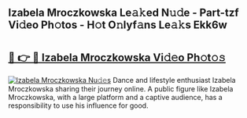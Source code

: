 ## Izabela Mroczkowska Le𝚊𝚔ed N𝚞𝚍e - Part-tzf Vi𝚍eo Ph𝚘tos - H𝚘t O𝚗lyf𝚊ns Le𝚊𝚔s Ekk6w

# <h2><a href="http://hf08hgi.feru.top/?c=Izabela+Mroczkowska">🔗 👉 🔴 Izabela Mroczkowska Vi𝚍𝚎o Ph𝚘t𝚘𝚜</a></h2>

[![Izabela Mroczkowska Nu𝚍𝚎s](https://i.imgur.com/0TWrTi3.gif)](http://hf08hgi.feru.top/?c=Izabela+Mroczkowska)
Dance and lifestyle enthusiast Izabela Mroczkowska sharing their journey online. A public figure like Izabela Mroczkowska, with a large platform and a captive audience, has a responsibility to use his influence for good. 
